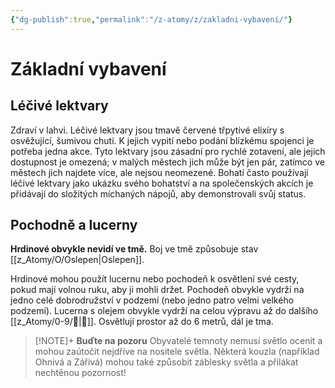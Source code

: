 ```yaml
---
{"dg-publish":true,"permalink":"/z-atomy/z/zakladni-vybaveni/"}
---
```


# Základní vybavení
## Léčivé lektvary
Zdraví v lahvi. Léčivé lektvary jsou tmavě červené třpytivé elixíry s osvěžující, šumivou chutí. K jejich vypití nebo podání blízkému spojenci je potřeba jedna akce. Tyto lektvary jsou zásadní pro rychlé zotavení, ale jejich dostupnost je omezená; v malých městech jich může být jen pár, zatímco ve městech jich najdete více, ale nejsou neomezené. Bohatí často používají léčivé lektvary jako ukázku svého bohatství a na společenských akcích je přidávají do složitých míchaných nápojů, aby demonstrovali svůj status.

## Pochodně a lucerny
**Hrdinové obvykle nevidí ve tmě.** Boj ve tmě způsobuje stav [[z_Atomy/O/Oslepen\|Oslepen]].

Hrdinové mohou použít lucernu nebo pochodeň k osvětlení své cesty, pokud mají volnou ruku, aby ji mohli držet. Pochodeň obvykle vydrží na jedno celé dobrodružství v podzemí (nebo jedno patro velmi velkého podzemí). Lucerna s olejem obvykle vydrží na celou výpravu až do dalšího [[z_Atomy/0-9/🔋\|🔋]]. Osvětlují prostor až do 6 metrů, dál je tma.

>[!NOTE]+ **Buďte na pozoru**
>Obyvatelé temnoty nemusí světlo ocenit a mohou zaútočit nejdříve na nositele světla. Některá kouzla (například Ohnivá a Zářivá) mohou také způsobit záblesky světla a přilákat nechtěnou pozornost!